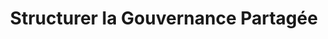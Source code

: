 ---
tags: conseil_cards
cardOrder: order:5;

title: Structurer la Gouvernance Partagée
image: /img/gouvernance.png

altImage: Gouvernance Partagée
jqueryClass: gouvernance

---